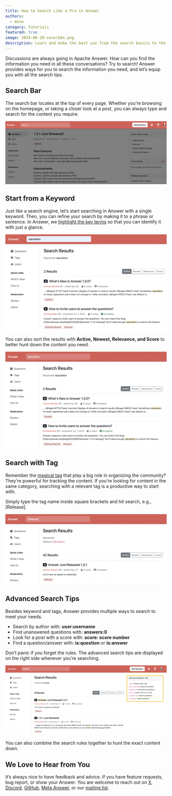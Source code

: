```yaml
---
title: How to Search Like a Pro in Answer
authors:
  - Anne
category: Tutorials
featured: true
image: 2024-06-20-cover@4x.png
description: Learn and make the best use from the search basics to the advanced tips in Apache Answer.
---
```


Discussions are always going in Apache Answer. How can you find the information you need in all these conversations? Try to search! Answer provides ways for you to search the information you need, and let’s equip you with all the search tips.

## Search Bar

The search bar locates at the top of every page. Whether you’re browsing on the homepage, or taking a closer look at a post, you can always type and search for the content you require.

![Search Bar in Answer Locates on the Top of Every Page](Search%20Bar.png)

## Start from a Keyword

Just like a search engine, let’s start searching in Answer with a single keyword. Then, you can refine your search by making it to a phrase or sentence. In Answer, we [highlight the key terms](https://answer.apache.org/blog/2024/04/26/what-is-new-in-apache-answer-1.3.0/#fine-tunings-youll-love) so that you can identify it with just a glance.

![Search with Keyword in Answer](search%20with%20keyword.png)

You can also sort the results with **Active, Newest, Relevance, and Score** to better hunt down the content you need.

![Sort Search Results](sort%20search%20results.png)

## Search with Tag

Remember the [magical tag](https://answer.apache.org/blog/2023/07/05/how-to-build-a-help-center-with-your-users-and-answer#03-organize-categories-with-tags) that play a big role in organizing the community? They’re powerful for tracking the content. If you’re looking for content in the same category, searching with a relevant tag is a productive way to start with.

Simply type the tag name inside square brackets and hit search, e.g., [Release].

![Search with Tag in Answer](search%20with%20tags.png)

## Advanced Search Tips

Besides keyword and tags, Answer provides multiple ways to search to meet your needs.

- Search by author with: **user:username**
- Find unanswered questions with: **answers:0**
- Look for a post with a score with: **score: score number**
- Find a question/answer with: **is:question** or **is:answer**

Don’t panic if you forget the rules. The advanced search tips are displayed on the right side whenever you’re searching.

![Advanced Search Tips at the Right Side of the Searching Page](Advanced%20Search%20Tips.png)

You can also combine the search rules together to hunt the exact content down.

## We Love to Hear from You

It’s always nice to have feedback and advice. If you have feature requests, bug report, or show your Answer. You are welcome to reach out on [X](https://twitter.com/answerdev), [Discord](https://discord.gg/a6PZZbfnFx), [GitHub](https://github.com/apache/incubator-answer), [Meta Answer](https://meta.answer.dev/), or our [mailing list](https://answer.apache.org/community/support).
